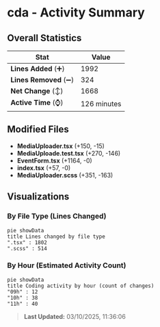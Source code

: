 # cda - Activity Summary 

## Overall Statistics

| Stat                   | Value                                                             |
| ---------------------- | ----------------------------------------------------------------- |
| **Lines Added** (➕)   | 1992                                          |
| **Lines Removed** (➖) | 324                                        |
| **Net Change** (↕)    | 1668                |
| **Active Time** (⌚)   | 126 minutes |


## Modified Files
- **MediaUploader.tsx** (+150, -15)
- **MediaUploade.test.tsx** (+270, -146)
- **EventForm.tsx** (+1164, -0)
- **index.tsx** (+57, -0)
- **MediaUploader.scss** (+351, -163)

## Visualizations

### By File Type (Lines Changed)

```mermaid
pie showData
title Lines changed by file type
".tsx" : 1802
".scss" : 514
```

### By Hour (Estimated Activity Count)

```mermaid
pie showData
title Coding activity by hour (count of changes)
"09h" : 12
"10h" : 38
"11h" : 40
```


> **Last Updated:** 03/10/2025, 11:36:06